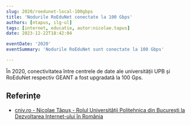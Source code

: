 ```yaml
---
slug: 2020/roedunet-local-100gbps
title: 'Nodurile RoEduNet conectate la 100 Gbps'
authors: [ntapus, ilg-ul]
tags: [internet, educatie, autor:nicolae.tapus]
date: 2023-12-22T18:42:04

eventDate: '2020'
eventSummary: 'Nodurile RoEduNet sunt conectate la 100 Gbps'

---
```


În 2020, conectivitatea între centrele de date ale universității
UPB și RoEduNet respectiv GEANT a fost upgradată la 100 Gps.

<!-- truncate -->

## Referințe

- [cniv.ro - Nicolae Tăpuș - Rolul Universității Politehnica din București la Dezvoltarea Internet-ului în România](https://cniv.ro/documents/26/CNIV_Volum_Aniversar_2023_-_Versiune_Online_DPxioQg.pdf)
